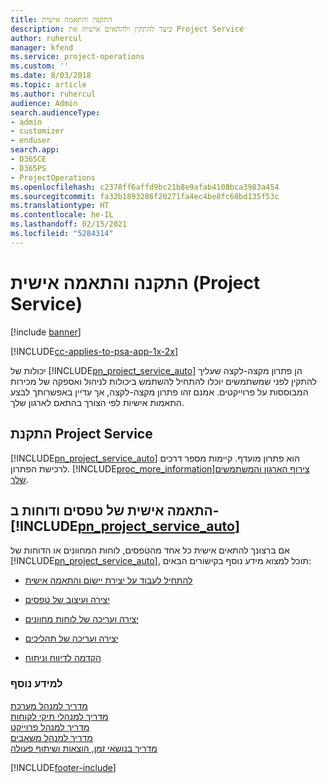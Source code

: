 ```yaml
---
title: התקנה והתאמה אישית
description: כיצד להתקין ולהתאים אישית את Project Service
author: ruhercul
manager: kfend
ms.service: project-operations
ms.custom: ''
ms.date: 8/03/2018
ms.topic: article
ms.author: ruhercul
audience: Admin
search.audienceType:
- admin
- customizer
- enduser
search.app:
- D365CE
- D365PS
- ProjectOperations
ms.openlocfilehash: c2378ff6affd9bc21b8e9afab4108bca3983a454
ms.sourcegitcommit: fa32b1893286f20271fa4ec4be8fc68bd135f53c
ms.translationtype: HT
ms.contentlocale: he-IL
ms.lasthandoff: 02/15/2021
ms.locfileid: "5284314"
---
```

# <a name="install-and-customize-project-service"></a>התקנה והתאמה אישית (Project Service)

[!include [banner](../includes/psa-now-project-operations.md)]

[!INCLUDE[cc-applies-to-psa-app-1x-2x](../includes/cc-applies-to-psa-app-1x-2x.md)]

יכולות של [!INCLUDE[pn_project_service_auto](../includes/pn-project-service-auto.md)] הן פתרון מקצה-לקצה שעליך להתקין לפני שמשתמשים יוכלו להתחיל להשתמש ביכולות לניהול ואספקה של מכירות המבוססות על פרוייקטים. אמנם זהו פתרון מקצה-לקצה, אך עדיין באפשרותך לבצע התאמות אישיות לפי הצורך בהתאם לארגון שלך.  
<!-- TODO: I expect to find the information on how to get and install this here. Please find that and add it here. Same for Project Service.--> 
  
## <a name="install-project-service"></a>התקנת Project Service  
 [!INCLUDE[pn_project_service_auto](../includes/pn-project-service-auto.md)] הוא פתרון מועדף. קיימות מספר דרכים לרכישת הפתרון. [!INCLUDE[proc_more_information](../includes/proc-more-information.md)][צירוף הארגון והמשתמשים שלך](https://docs.microsoft.com/dynamics365/customerengagement/on-premises/admin/onboard-your-organization-and-users-to-dynamics-365-online).  
  
## <a name="customize-pn_project_service_auto-forms-and-reports"></a>התאמה אישית של טפסים ודוחות ב- [!INCLUDE[pn_project_service_auto](../includes/pn-project-service-auto.md)]  
 אם ברצונך להתאים אישית כל אחד מהטפסים, לוחות המחוונים או הדוחות של [!INCLUDE[pn_project_service_auto](../includes/pn-project-service-auto.md)], תוכל למצוא מידע נוסף בקישורים הבאים:  
  
- [להתחיל לעבוד על יצירת יישום והתאמה אישית](https://docs.microsoft.com/dynamics365/customerengagement/on-premises/customize/getting-started-customization)  
  
- [יצירה ועיצוב של טפסים](https://docs.microsoft.com/dynamics365/customerengagement/on-premises/customize/create-design-forms)  
  
- [יצירה ועריכה של לוחות מחוונים](https://docs.microsoft.com/dynamics365/customerengagement/on-premises/customize/create-edit-dashboards)  
  
- [יצירה ועריכה של תהליכים](https://docs.microsoft.com/dynamics365/customerengagement/on-premises/customize/guide-staff-through-common-tasks-processes)  
  
- [הקדמה לדיווח וניתוח](https://docs.microsoft.com/dynamics365/customerengagement/on-premises/analytics/reporting-analytics-with-dynamics-365)  
  
### <a name="see-also"></a>למידע נוסף  
 [מדריך למנהל מערכת](../psa/admin-guide.md)   
 [מדריך למנהלי תיקי לקוחות](../psa/account-manager-guide.md)   
 [מדריך למנהל פרוייקט](../psa/project-manager-guide.md)   
 [מדריך למנהל משאבים](../psa/resource-manager-guide.md)   
 [‏‫מדריך בנושאי זמן, הוצאות ושיתוף פעולה](../psa/time-expense-collaboration-guide.md)


[!INCLUDE[footer-include](../includes/footer-banner.md)]